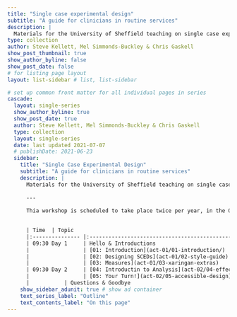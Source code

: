 ```yaml
---
title: "Single case experimental design"
subtitle: "A guide for clinicians in routine services"
description: |
  Materials for the University of Sheffield teaching on single case experimental design.
type: collection
author: Steve Kellett, Mel Simmonds-Buckley & Chris Gaskell
show_post_thumbnail: true
show_author_byline: false
show_post_date: false
# for listing page layout
layout: list-sidebar # list, list-sidebar

# set up common front matter for all individual pages in series
cascade:
  layout: single-series 
  show_author_byline: true
  show_post_date: true
  author: Steve Kellett, Mel Simmonds-Buckley & Chris Gaskell
  type: collection
  layout: single-series
  date: last updated 2021-07-07
  # publishDate: 2021-06-23
  sidebar:
    title: "Single Case Experimental Design"
    subtitle: "A guide for clinicians in routine services"
    description: |
      Materials for the University of Sheffield teaching on single case experimental design.
      
      ---
      
      Thia workshop is scheduled to take place twice per year, in the October (clinical psychology students) and in the March (clinical associate psychology students). 

      
      | Time  | Topic                                                                           |
      |:--------------- |:--------------------------------------------------------------------- |
      | 09:30 Day 1     | Hello & Introductions                                                 |
      |                 | [01: Introduction](act-01/01-introduction/)                      |
      |                 | [02: Designing SCEDs](act-01/02-style-guide)       |
      |                 | [03: Measures](act-01/03-xaringan-extras)                      |
      | 09:30 Day 2     | [04: Introductin to Analysis](act-02/04-effective-communication)      |
      |                 | [05: Your Turn!](act-02/05-accessible-design)                  |
      |           | Questions & Goodbye                                                   |
    show_sidebar_adunit: true # show ad container
    text_series_label: "Outline" 
    text_contents_label: "On this page" 
---
```

